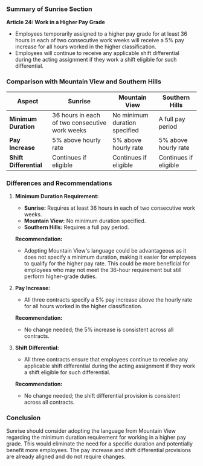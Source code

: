 ### Summary of Sunrise Section
**Article 24: Work in a Higher Pay Grade**
- Employees temporarily assigned to a higher pay grade for at least 36 hours in each of two consecutive work weeks will receive a 5% pay increase for all hours worked in the higher classification.
- Employees will continue to receive any applicable shift differential during the acting assignment if they work a shift eligible for such differential.

### Comparison with Mountain View and Southern Hills

| Aspect | Sunrise | Mountain View | Southern Hills |
|--------|---------|---------------|----------------|
| **Minimum Duration** | 36 hours in each of two consecutive work weeks | No minimum duration specified | A full pay period |
| **Pay Increase** | 5% above hourly rate | 5% above hourly rate | 5% above hourly rate |
| **Shift Differential** | Continues if eligible | Continues if eligible | Continues if eligible |

### Differences and Recommendations

1. **Minimum Duration Requirement:**
   - **Sunrise:** Requires at least 36 hours in each of two consecutive work weeks.
   - **Mountain View:** No minimum duration specified.
   - **Southern Hills:** Requires a full pay period.

   **Recommendation:** 
   - Adopting Mountain View's language could be advantageous as it does not specify a minimum duration, making it easier for employees to qualify for the higher pay rate. This could be more beneficial for employees who may not meet the 36-hour requirement but still perform higher-grade duties.

2. **Pay Increase:**
   - All three contracts specify a 5% pay increase above the hourly rate for all hours worked in the higher classification.

   **Recommendation:** 
   - No change needed; the 5% increase is consistent across all contracts.

3. **Shift Differential:**
   - All three contracts ensure that employees continue to receive any applicable shift differential during the acting assignment if they work a shift eligible for such differential.

   **Recommendation:** 
   - No change needed; the shift differential provision is consistent across all contracts.

### Conclusion
Sunrise should consider adopting the language from Mountain View regarding the minimum duration requirement for working in a higher pay grade. This would eliminate the need for a specific duration and potentially benefit more employees. The pay increase and shift differential provisions are already aligned and do not require changes.